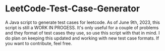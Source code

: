 # LeetCode-Test-Case-Generator
A Java script to generate test cases for leetcode.
As of June 9th, 2023, this script is still a WORK IN PROGESS. It's only useful for a couple of problems and they format of test cases they use, so use this script with that in mind. I do plan on keeping this updated and working with new test case formats.
If you want to contribute, feel free.

